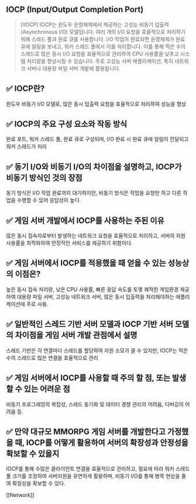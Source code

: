 ## IOCP (Input/Output Completion Port)

>[!IOCP]
>IOCP는 윈도우 운영체제에서 제공하는 고성능 비동기 입출력(Asynchronous I/O) 모델입니다. 여러 개의 I/O 요청을 효율적으로 처리하기 위해 스레드 풀과 완료 큐를 사용합니다. I/O 작업이 완료되면 운영체제가 완료 큐에 알림을 보내고, 워커 스레드 풀에서 이를 처리합니다. 이를 통해 적은 수의 스레드로 많은 동시 I/O 요청을 효율적으로 관리하여 CPU 사용률을 낮추고 시스템 처리량을 향상시킬 수 있습니다. 주로 고성능 서버 애플리케이션, 특히 네트워크 서버나 대용량 파일 서버 개발에 활용됩니다.

## ✅ IOCP란?
윈도우 비동기 I/O 모델로, 많은 동시 입출력 요청을 효율적으로 처리하여 성능을 향상
## ✅ IOCP의 주요 구성 요소와 작동 방식
완료 포트, 워커 스레드 풀, 완료 큐로 구성되며, I/O 완료 시 완료 큐에 알림이 전달되고 워커 스레드가 처리
## ✅ 동기 I/O와 비동기 I/O의 차이점을 설명하고, IOCP가 비동기 방식인 것의 장점
동기 방식은 I/O 작업 완료까지 대기하지만, 비동기 방식은 작업을 요청만 하고 다른 작업을 수행할 수 있어 응답성이 높다.
## ✅ 게임 서버 개발에서 IOCP를 사용하는 주된 이유
많은 동시 접속자로부터 발생하는 네트워크 요청을 효율적으로 처리하고, 서버의 자원 사용률을 최적화하여 안정적인 서비스를 제공하기 위함이다.
## ✅ 게임 서버에서 IOCP를 적용했을 때 얻을 수 있는 성능상의 이점은?
높은 동시 접속 처리량, 낮은 CPU 사용률, 빠른 응답 속도를 토앻 쾌적한 게임환경 제공하여 대용량 파일 서버, 고성능 네트워크 서버, 많은 동시 입출력을 처리해야하는 애플리케이션에 주로 사용.
## ✅ 일반적인 스레드 기반 서버 모델과 IOCP 기반 서버 모델의 차이점을 게임 서버 개발 관점에서 설명
스레드 기반은 각 연결마다 스레드를 할당하여 자원 소모가 클 수 있지만, IOCP는 적은 수의 스레드로 많은 연결을 효율적으로 관리
## ✅ 게임 서버에서 IOCP를 사용할 때 주의 할 점, 또는 발생할 수 있는 어려운 점
비동기 프로그래밍의 복잡성, 스레드 동기화 및 데이터 경쟁 관리의 어려움, 디버깅의 어려움 등.
## ✅ 만약 대규모 MMORPG 게임 서버를 개발한다고 가정했을 때, IOCP를 어떻게 활용하여 서버의 확장성과 안정성을 확보할 수 있을지
IOCP를 통해 수많은 클라이언트 연결을 효율적으로 관리하고, 필요에 따라 워커 스레드 풀 크기를 조정하여 서버자원을 유연하게 활용하며, 비동기 I/O를 통해 병목 현상을 줄여 확장성을 확보할 수 있다.

[[Network]]
